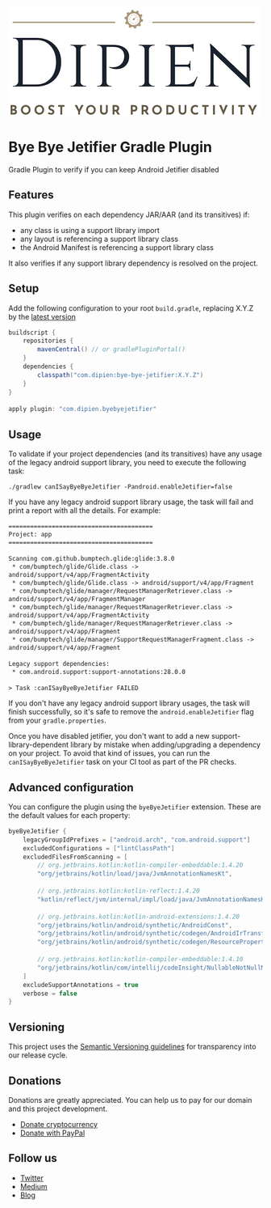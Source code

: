 ![](https://raw.githubusercontent.com/maxirosson/sample/master/.github/logo2.png)

# Bye Bye Jetifier Gradle Plugin
Gradle Plugin to verify if you can keep Android Jetifier disabled

## Features
This plugin verifies on each dependency JAR/AAR (and its transitives) if:
* any class is using a support library import
* any layout is referencing a support library class
* the Android Manifest is referencing a support library class

It also verifies if any support library dependency is resolved on the project.

## Setup

Add the following configuration to your root `build.gradle`, replacing X.Y.Z by the [latest version](https://github.com/dipien/bye-bye-jetifier/releases/latest)

```groovy
buildscript {
    repositories {
        mavenCentral() // or gradlePluginPortal()
    }
    dependencies {
        classpath("com.dipien:bye-bye-jetifier:X.Y.Z")
    }
}

apply plugin: "com.dipien.byebyejetifier"
```

## Usage

To validate if your project dependencies (and its transitives) have any usage of the legacy android support library, you need to execute the following task:

    ./gradlew canISayByeByeJetifier -Pandroid.enableJetifier=false

If you have any legacy android support library usage, the task will fail and print a report with all the details. For example:

```
========================================
Project: app
========================================

Scanning com.github.bumptech.glide:glide:3.8.0
 * com/bumptech/glide/Glide.class -> android/support/v4/app/FragmentActivity
 * com/bumptech/glide/Glide.class -> android/support/v4/app/Fragment
 * com/bumptech/glide/manager/RequestManagerRetriever.class -> android/support/v4/app/FragmentManager
 * com/bumptech/glide/manager/RequestManagerRetriever.class -> android/support/v4/app/FragmentActivity
 * com/bumptech/glide/manager/RequestManagerRetriever.class -> android/support/v4/app/Fragment
 * com/bumptech/glide/manager/SupportRequestManagerFragment.class -> android/support/v4/app/Fragment

Legacy support dependencies:
 * com.android.support:support-annotations:28.0.0

> Task :canISayByeByeJetifier FAILED
```

If you don't have any legacy android support library usages, the task will finish successfully, so it's safe to remove the `android.enableJetifier` flag from your `gradle.properties`.

Once you have disabled jetifier, you don't want to add a new support-library-dependent library by mistake when adding/upgrading a dependency on your project. To avoid that kind of issues, you can run the `canISayByeByeJetifier` task on your CI tool as part of the PR checks.

## Advanced configuration
You can configure the plugin using the `byeByeJetifier` extension. These are the default values for each property:

```groovy
byeByeJetifier {
    legacyGroupIdPrefixes = ["android.arch", "com.android.support"]
    excludedConfigurations = ["lintClassPath"]
    excludedFilesFromScanning = [
        // org.jetbrains.kotlin:kotlin-compiler-embeddable:1.4.20
        "org/jetbrains/kotlin/load/java/JvmAnnotationNamesKt",

        // org.jetbrains.kotlin:kotlin-reflect:1.4.20
        "kotlin/reflect/jvm/internal/impl/load/java/JvmAnnotationNamesKt",

        // org.jetbrains.kotlin:kotlin-android-extensions:1.4.20
        "org/jetbrains/kotlin/android/synthetic/AndroidConst",
        "org/jetbrains/kotlin/android/synthetic/codegen/AndroidIrTransformer",
        "org/jetbrains/kotlin/android/synthetic/codegen/ResourcePropertyStackValue",

        // org.jetbrains.kotlin:kotlin-compiler-embeddable:1.4.10
        "org/jetbrains/kotlin/com/intellij/codeInsight/NullableNotNullManager"
    ]
    excludeSupportAnnotations = true
    verbose = false
}
```
## Versioning

This project uses the [Semantic Versioning guidelines](http://semver.org/) for transparency into our release cycle.

## Donations

Donations are greatly appreciated. You can help us to pay for our domain and this project development.

* [Donate cryptocurrency](http://coinbase.dipien.com/)
* [Donate with PayPal](http://paypal.dipien.com/)

## Follow us
* [Twitter](http://twitter.dipien.com)
* [Medium](http://medium.dipien.com)
* [Blog](http://blog.dipien.com)


